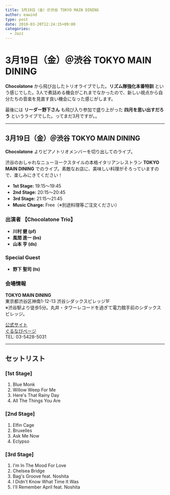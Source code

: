 ```yaml
---
title: 3月19日（金）＠渋谷 TOKYO MAIN DINING
author: eawind
type: post
date: 2010-03-20T12:24:15+09:00
categories:
  - Jazz
---
```

# 3月19日（金）＠渋谷 TOKYO MAIN DINING

**Chocolatone** から飛び出したトリオライブでした。**リズム隊強化本番特訓** という感じでした。3人で煮詰める機会がこれまでなかったので、新しい視点から自分たちの音楽を見直す良い機会になった感じがします。

最後には **リーダー野下さん** も飛び入り参加で盛り上がった **四月を思い出すだろう** というライブでした。ってまだ3月ですが。。

---

## 3月19日（金）＠渋谷 TOKYO MAIN DINING

**Chocolatone** よりピアノトリオメンバーを切り出してのライブ。

渋谷のおしゃれなニューヨークスタイルの本格イタリアンレストラン **TOKYO MAIN DINING** でのライブ。素敵なお店に、美味しい料理がそろっていますので、楽しみにきてください！

- **1st Stage:** 19:15〜19:45  
- **2nd Stage:** 20:15〜20:45  
- **3rd Stage:** 21:15〜21:45  
- **Music Charge:** Free（※別途料理等ご注文ください）

### 出演者 【Chocolatone Trio】
- **川村 健 (pf)**  
- **風間 進一 (bs)**  
- **山本 亨 (ds)**  

### Special Guest  
- **野下 聖司 (ts)**  

### 会場情報
**TOKYO MAIN DINING**  
東京都渋谷区神南1-12-13 渋谷シダックスビレッジ1F  
※渋谷駅より徒歩5分。丸井・タワーレコードを過ぎて電力館手前のシダックスビレッジ。  

[公式サイト](http://www.shidax.co.jp/tmd/)  
[ぐるなびページ](http://r.gnavi.co.jp/g066204/)  
TEL: 03-5428-5031  

---

## セットリスト

### [1st Stage]
1. Blue Monk  
2. Willow Weep For Me  
3. Here's That Rainy Day  
4. All The Things You Are  

### [2nd Stage]
1. Elfin Cage  
2. Bruxelles  
3. Ask Me Now  
4. Eclypso  

### [3rd Stage]
1. I'm In The Mood For Love  
2. Chelsea Bridge  
3. Bag's Groove feat. Noshita  
4. I Didn't Know What Time It Was  
5. I'll Remember April feat. Noshita  
